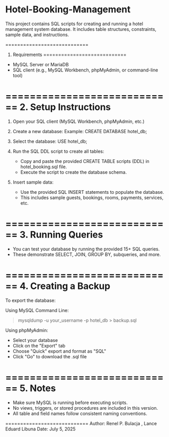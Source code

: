 # Hotel-Booking-Management

This project contains SQL scripts for creating and running a hotel management system database. It includes table structures, constraints, sample data, and instructions.

============================
1. Requirements
============================

- MySQL Server or MariaDB
- SQL client (e.g., MySQL Workbench, phpMyAdmin, or command-line tool)

============================
2. Setup Instructions
============================

1. Open your SQL client (MySQL Workbench, phpMyAdmin, etc.)

2. Create a new database:
   Example:
   CREATE DATABASE hotel_db;

3. Select the database:
   USE hotel_db;

4. Run the SQL DDL script to create all tables:
   - Copy and paste the provided CREATE TABLE scripts (DDL) in hotel_booking.sql file.
   - Execute the script to create the database schema.

5. Insert sample data:
   - Use the provided SQL INSERT statements to populate the database.
   - This includes sample guests, bookings, rooms, payments, services, etc.

============================
3. Running Queries
============================

- You can test your database by running the provided 15+ SQL queries.
- These demonstrate SELECT, JOIN, GROUP BY, subqueries, and more.

============================
4. Creating a Backup
============================

To export the database:

Using MySQL Command Line:
> mysqldump -u your_username -p hotel_db > backup.sql

Using phpMyAdmin:
- Select your database
- Click on the "Export" tab
- Choose "Quick" export and format as "SQL"
- Click "Go" to download the .sql file

============================
5. Notes
============================

- Make sure MySQL is running before executing scripts.
- No views, triggers, or stored procedures are included in this version.
- All table and field names follow consistent naming conventions.

============================
Author: Renel P. Bulacja , Lance Eduard Libuna
Date: July 5, 2025
